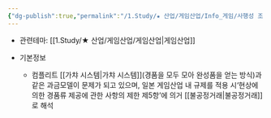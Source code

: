 ```yaml
---
{"dg-publish":true,"permalink":"/1.Study/★ 산업/게임산업/Info_게임/사행성 조장 이슈/","created":"2024-11-20T21:02:27.785+09:00","updated":"2025-06-03T20:07:20.004+09:00"}
---
```


- 관련테마: [[1.Study/★ 산업/게임산업/게임산업\|게임산업]]

- 기본정보
	- 컴플리트 [[가챠 시스템\|가챠 시스템]](경품을 모두 모아 완성품을 얻는 방식)과 같은 과금모델이 문제가 되고 있으며, 일본 게임산업 내 규제를 적용 시‘현상에 의한 경품류 제공에 관한 사항의 제한 제5항’에 의거 [[불공정거래\|불공정거래]]로 해석